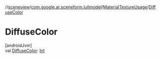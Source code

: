 //[sceneview](../../../index.md)/[com.google.ar.sceneform.lullmodel](../index.md)/[MaterialTextureUsage](index.md)/[DiffuseColor](-diffuse-color.md)

# DiffuseColor

[androidJvm]\
val [DiffuseColor](-diffuse-color.md): [Int](https://kotlinlang.org/api/latest/jvm/stdlib/kotlin/-int/index.html)
